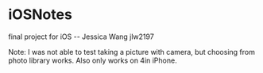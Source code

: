 iOSNotes
========

final project for iOS -- Jessica Wang jlw2197

Note: I was not able to test taking a picture with camera, but choosing from photo library works. 
Also only works on 4in iPhone. 

